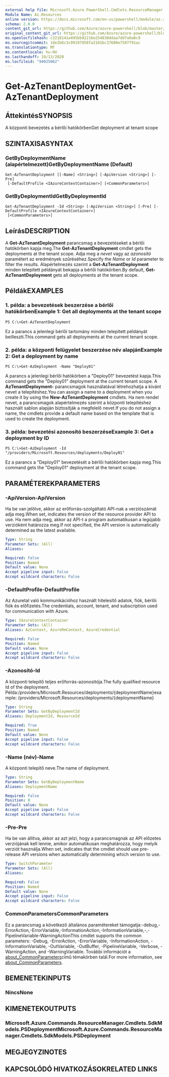 ```yaml
---
external help file: Microsoft.Azure.PowerShell.Cmdlets.ResourceManager.dll-Help.xml
Module Name: Az.Resources
online version: https://docs.microsoft.com/en-us/powershell/module/az.resources/get-aztenantdeployment
schema: 2.0.0
content_git_url: https://github.com/Azure/azure-powershell/blob/master/src/Resources/Resources/help/Get-AzTenantDeployment.md
original_content_git_url: https://github.com/Azure/azure-powershell/blob/master/src/Resources/Resources/help/Get-AzTenantDeployment.md
ms.openlocfilehash: c3218141e495bb92216e254830ddaa7dd7a0a0c9
ms.sourcegitcommit: 1de2b6c3c99197958fa2101bc37680e7507f91ac
ms.translationtype: MT
ms.contentlocale: hu-HU
ms.lasthandoff: 10/13/2020
ms.locfileid: "94025062"
---
```

# <span data-ttu-id="9a4d8-101">Get-AzTenantDeployment</span><span class="sxs-lookup"><span data-stu-id="9a4d8-101">Get-AzTenantDeployment</span></span>

## <span data-ttu-id="9a4d8-102">Áttekintés</span><span class="sxs-lookup"><span data-stu-id="9a4d8-102">SYNOPSIS</span></span>
<span data-ttu-id="9a4d8-103">A központi bevezetés a bérlői hatókörben</span><span class="sxs-lookup"><span data-stu-id="9a4d8-103">Get deployment at tenant scope</span></span>

## <span data-ttu-id="9a4d8-104">SZINTAXISA</span><span class="sxs-lookup"><span data-stu-id="9a4d8-104">SYNTAX</span></span>

### <span data-ttu-id="9a4d8-105">GetByDeploymentName (alapértelmezett)</span><span class="sxs-lookup"><span data-stu-id="9a4d8-105">GetByDeploymentName (Default)</span></span>
```
Get-AzTenantDeployment [[-Name] <String>] [-ApiVersion <String>] [-Pre]
 [-DefaultProfile <IAzureContextContainer>] [<CommonParameters>]
```

### <span data-ttu-id="9a4d8-106">GetByDeploymentId</span><span class="sxs-lookup"><span data-stu-id="9a4d8-106">GetByDeploymentId</span></span>
```
Get-AzTenantDeployment -Id <String> [-ApiVersion <String>] [-Pre] [-DefaultProfile <IAzureContextContainer>]
 [<CommonParameters>]
```

## <span data-ttu-id="9a4d8-107">Leírás</span><span class="sxs-lookup"><span data-stu-id="9a4d8-107">DESCRIPTION</span></span>
<span data-ttu-id="9a4d8-108">A **Get-AzTenantDeployment** parancsmag a bevezetéseket a bérlői hatókörben kapja meg.</span><span class="sxs-lookup"><span data-stu-id="9a4d8-108">The **Get-AzTenantDeployment** cmdlet gets the deployments at the tenant scope.</span></span>
<span data-ttu-id="9a4d8-109">Adja meg a *nevet* vagy az *azonosító* paramétert az eredmények szűréséhez.</span><span class="sxs-lookup"><span data-stu-id="9a4d8-109">Specify the *Name* or *Id* parameter to filter the results.</span></span>
<span data-ttu-id="9a4d8-110">Alapértelmezés szerint a **Get-AzTenantDeployment** minden telepített példányát bekapja a bérlői hatókörben.</span><span class="sxs-lookup"><span data-stu-id="9a4d8-110">By default, **Get-AzTenantDeployment** gets all deployments at the tenant scope.</span></span>

## <span data-ttu-id="9a4d8-111">Példák</span><span class="sxs-lookup"><span data-stu-id="9a4d8-111">EXAMPLES</span></span>

### <span data-ttu-id="9a4d8-112">1. példa: a bevezetések beszerzése a bérlői hatókörben</span><span class="sxs-lookup"><span data-stu-id="9a4d8-112">Example 1: Get all deployments at the tenant scope</span></span>
```
PS C:\>Get-AzTenantDeployment
```

<span data-ttu-id="9a4d8-113">Ez a parancs a jelenlegi bérlői tartomány minden telepített példányát beilleszti.</span><span class="sxs-lookup"><span data-stu-id="9a4d8-113">This command gets all deployments at the current tenant scope.</span></span>

### <span data-ttu-id="9a4d8-114">2. példa: a központi felügyelet beszerzése név alapján</span><span class="sxs-lookup"><span data-stu-id="9a4d8-114">Example 2: Get a deployment by name</span></span>
```
PS C:\>Get-AzDeployment -Name "Deploy01"
```

<span data-ttu-id="9a4d8-115">A parancs a jelenlegi bérlői hatókörben a "Deploy01" bevezetést kapja.</span><span class="sxs-lookup"><span data-stu-id="9a4d8-115">This command gets the "Deploy01" deployment at the current tenant scope.</span></span>
<span data-ttu-id="9a4d8-116">A **AzTenantDeployment-** parancsmagok használatával létrehozhatja a kívánt nevet a telepítéshez.</span><span class="sxs-lookup"><span data-stu-id="9a4d8-116">You can assign a name to a deployment when you create it by using the **New-AzTenantDeployment** cmdlets.</span></span>
<span data-ttu-id="9a4d8-117">Ha nem rendel nevet, a parancsmagok alapértelmezés szerint a központi telepítéshez használt sablon alapján biztosítják a megfelelő nevet.</span><span class="sxs-lookup"><span data-stu-id="9a4d8-117">If you do not assign a name, the cmdlets provide a default name based on the template that is used to create the deployment.</span></span>

### <span data-ttu-id="9a4d8-118">3. példa: bevezetési azonosító beszerzése</span><span class="sxs-lookup"><span data-stu-id="9a4d8-118">Example 3: Get a deployment by ID</span></span>
```
PS C:\>Get-AzDeployment -Id "/providers/Microsoft.Resources/deployments/Deploy01"
```

<span data-ttu-id="9a4d8-119">Ez a parancs a "Deploy01" bevezetését a bérlői hatókörben kapja meg.</span><span class="sxs-lookup"><span data-stu-id="9a4d8-119">This command gets the "Deploy01" deployment at the tenant scope.</span></span>

## <span data-ttu-id="9a4d8-120">PARAMÉTEREK</span><span class="sxs-lookup"><span data-stu-id="9a4d8-120">PARAMETERS</span></span>

### <span data-ttu-id="9a4d8-121">-ApiVersion</span><span class="sxs-lookup"><span data-stu-id="9a4d8-121">-ApiVersion</span></span>
<span data-ttu-id="9a4d8-122">Ha be van jelölve, akkor az erőforrás-szolgáltató API-nak a verziószámát adja meg.</span><span class="sxs-lookup"><span data-stu-id="9a4d8-122">When set, indicates the version of the resource provider API to use.</span></span>
<span data-ttu-id="9a4d8-123">Ha nem adja meg, akkor az API-t a program automatikusan a legújabb verzióként határozza meg.</span><span class="sxs-lookup"><span data-stu-id="9a4d8-123">If not specified, the API version is automatically determined as the latest available.</span></span>

```yaml
Type: String
Parameter Sets: (All)
Aliases:

Required: False
Position: Named
Default value: None
Accept pipeline input: False
Accept wildcard characters: False
```

### <span data-ttu-id="9a4d8-124">-DefaultProfile</span><span class="sxs-lookup"><span data-stu-id="9a4d8-124">-DefaultProfile</span></span>
<span data-ttu-id="9a4d8-125">Az Azuretal való kommunikációhoz használt hitelesítő adatok, fiók, bérlői fiók és előfizetés.</span><span class="sxs-lookup"><span data-stu-id="9a4d8-125">The credentials, account, tenant, and subscription used for communication with Azure.</span></span>

```yaml
Type: IAzureContextContainer
Parameter Sets: (All)
Aliases: AzContext, AzureRmContext, AzureCredential

Required: False
Position: Named
Default value: None
Accept pipeline input: False
Accept wildcard characters: False
```

### <span data-ttu-id="9a4d8-126">-Azonosító</span><span class="sxs-lookup"><span data-stu-id="9a4d8-126">-Id</span></span>
<span data-ttu-id="9a4d8-127">A központi telepítő teljes erőforrás-azonosítója.</span><span class="sxs-lookup"><span data-stu-id="9a4d8-127">The fully qualified resource Id of the deployment.</span></span>
<span data-ttu-id="9a4d8-128">Példa:/providers/Microsoft.Resources/deployments/{deploymentName}</span><span class="sxs-lookup"><span data-stu-id="9a4d8-128">example: /providers/Microsoft.Resources/deployments/{deploymentName}</span></span>

```yaml
Type: String
Parameter Sets: GetByDeploymentId
Aliases: DeploymentId, ResourceId

Required: True
Position: Named
Default value: None
Accept pipeline input: False
Accept wildcard characters: False
```

### <span data-ttu-id="9a4d8-129">-Name (név)</span><span class="sxs-lookup"><span data-stu-id="9a4d8-129">-Name</span></span>
<span data-ttu-id="9a4d8-130">A központi telepítő neve.</span><span class="sxs-lookup"><span data-stu-id="9a4d8-130">The name of deployment.</span></span>

```yaml
Type: String
Parameter Sets: GetByDeploymentName
Aliases: DeploymentName

Required: False
Position: 0
Default value: None
Accept pipeline input: False
Accept wildcard characters: False
```

### <span data-ttu-id="9a4d8-131">-Pre</span><span class="sxs-lookup"><span data-stu-id="9a4d8-131">-Pre</span></span>
<span data-ttu-id="9a4d8-132">Ha be van állítva, akkor az azt jelzi, hogy a parancsmagnak az API előzetes verziójának kell lennie, amikor automatikusan meghatározza, hogy melyik verziót használja.</span><span class="sxs-lookup"><span data-stu-id="9a4d8-132">When set, indicates that the cmdlet should use pre-release API versions when automatically determining which version to use.</span></span>

```yaml
Type: SwitchParameter
Parameter Sets: (All)
Aliases:

Required: False
Position: Named
Default value: None
Accept pipeline input: False
Accept wildcard characters: False
```

### <span data-ttu-id="9a4d8-133">CommonParameters</span><span class="sxs-lookup"><span data-stu-id="9a4d8-133">CommonParameters</span></span>
<span data-ttu-id="9a4d8-134">Ez a parancsmag a következő általános paramétereket támogatja:-debug,-ErrorAction,-ErrorVariable,-InformationAction,-InformationVariable,-,-PipelineVariable-WarningAction</span><span class="sxs-lookup"><span data-stu-id="9a4d8-134">This cmdlet supports the common parameters: -Debug, -ErrorAction, -ErrorVariable, -InformationAction, -InformationVariable, -OutVariable, -OutBuffer, -PipelineVariable, -Verbose, -WarningAction, and -WarningVariable.</span></span> <span data-ttu-id="9a4d8-135">További információt a [about_CommonParameters](http://go.microsoft.com/fwlink/?LinkID=113216)című témakörben talál.</span><span class="sxs-lookup"><span data-stu-id="9a4d8-135">For more information, see [about_CommonParameters](http://go.microsoft.com/fwlink/?LinkID=113216).</span></span>

## <span data-ttu-id="9a4d8-136">BEMENETEK</span><span class="sxs-lookup"><span data-stu-id="9a4d8-136">INPUTS</span></span>

### <span data-ttu-id="9a4d8-137">Nincs</span><span class="sxs-lookup"><span data-stu-id="9a4d8-137">None</span></span>

## <span data-ttu-id="9a4d8-138">KIMENETEK</span><span class="sxs-lookup"><span data-stu-id="9a4d8-138">OUTPUTS</span></span>

### <span data-ttu-id="9a4d8-139">Microsoft.Azure.Commands.ResourceManager.Cmdlets.SdkModels.PSDeployment</span><span class="sxs-lookup"><span data-stu-id="9a4d8-139">Microsoft.Azure.Commands.ResourceManager.Cmdlets.SdkModels.PSDeployment</span></span>

## <span data-ttu-id="9a4d8-140">MEGJEGYZI</span><span class="sxs-lookup"><span data-stu-id="9a4d8-140">NOTES</span></span>

## <span data-ttu-id="9a4d8-141">KAPCSOLÓDÓ HIVATKOZÁSOK</span><span class="sxs-lookup"><span data-stu-id="9a4d8-141">RELATED LINKS</span></span>
